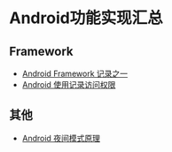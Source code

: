 # Android功能实现汇总

## Framework

- [Android Framework 记录之一](https://blog.csdn.net/banketree/article/details/24718899)
- [Android 使用记录访问权限](https://juejin.cn/post/6844903464598765581)

## 其他
- [Android 夜间模式原理](https://www.jianshu.com/p/a63180d4d235)
